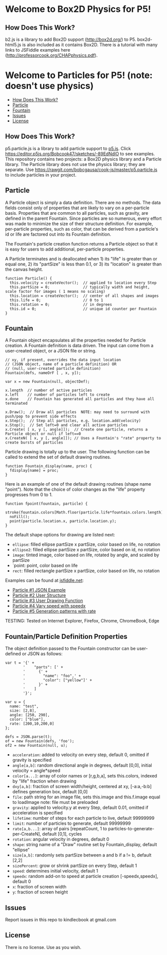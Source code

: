 # Welcome to Box2D Physics for P5!

## How Does This Work?

b2.js is a library to add Box2D support (http://box2d.org/) to P5.  box2d-html5.js is also included as it contains Box2D.  There is a tutorial with many links to JSFiddle examples here (http://professorcook.org/CHAPphysics.pdf).

# Welcome to Particles for P5! (note: doesn't use physics)

* [How Does This Work?](#how-does-this-work)
* [Particle](#particle)
* [Fountain](#fountain)
* [Issues](#issues)
* [License](#license)


## How Does This Work?

p5.particle.js is a library to add particle support to [p5.js](http://p5js.org/).
Click https://editor.p5js.org/Bobcook47/sketches/-89EdNdlO to see examples.
This repository contains two projects: a Box2D physics library and a Particle library.
The Particle library does not use the physics library; they are separate.
Use https://rawgit.com/bobcgausa/cook-js/master/p5.particle.js to include particles in your project.

## Particle
A Particle object is simply a data definition.  There are no methods. 
The data fields consist only of properties that are likely to vary on a per-particle basis.
Properties that are common to all particles, such as gravity, are defined in the parent Fountain.
Since particles are so numerous, every effort was made to minimize the size of their structure definition.
For example, per-particle properties, such as color, that can be derived from a particle's id or life are factored
out into its Fountain definition.

The Fountain's particle creation function returns a Particle object so that it is easy for users to add additional, 
per-particle properties.

A Particle terminates and is deallocated when 1) its "life" is greater than or equal one, 2) its "partSize" is less than 0.1,
or 3) its "location" is greater than the canvas height.

```
function Particle() {
  this.velocity = createVector();  // applied to location every Step
  this.partSize = 0;               // typically width and height, scale factor for images ( 1 means no scaling)
  this.location = createVector();  // center of all shapes and images
  this.life = 0;                   // 0 to 1
  this.rotation = 0;               // in degrees
  this.id = 0;                     // unique id counter per Fountain
}
```

## Fountain

A Fountain object encapsulates all the properties needed for Particle creation.
A Fountain definition is data driven.
The input can come from a user-created object, or a JSON file or string.

```
// xy, if present, overrides the data input location
// (JSON object, name of a particle definition) OR
// (null, user-created particle definition)
Fountain(defs, nameOrF [ , x, y]);

var x = new Fountain(null, objectDef);

x.length  // number of active particles
x.left    // number of particles left to create
x.done    // Fountain has generated all particles and they have all terminated

x.Draw();  // Draw all particles  NOTE: may need to surround with push/pop to prevent side effects 
x.Step();  // Step all particles, e.g. location.add(velocity)
x.Stop();  // Set left=0 and clear all active particles
x.Create( [ x, y [, angle]]);  // Create one particle, returns a Particle object or null if left==0
x.CreateN( [ x, y [, angle]]); // Uses a Fountain's "rate" property to create bursts of particles
```

Particle drawing is totally up to the user.
The following function can be called to extend the set of default drawing routines.

```
function Fountain_display(name, proc) {
  fdisplay[name] = proc;
}
```

Here is an example of one of the default drawing routines (shape name "point").
Note that the choice of color changes as the "life" property progresses from 0 to 1.

```
function fpoint(fountain, particle) {
  stroke(fountain.colors[Math.floor(particle.life*fountain.colors.length)]);
  noFill();
  point(particle.location.x, particle.location.y);
}
```

The default shape options for drawing are listed next:

* `ellipse`: filled ellipse partSize x partSize, color based on life, no rotation
* `ellipse2`: filled ellipse partSize x partSize, color based on id, no rotation
* `image`: tinted image, color based on life, rotated by angle, and scaled by partSize
* `point: point, color based on life
* `rect`: filled rectangle partSize x partSize, color based on life, no rotation

Examples can be found at [jsfiddle.net](http://jsfiddle.net/bobcook/cr1t6fzg/):

* [Particle #1 JSON Example](http://jsfiddle.net/bobcook/cr1t6fzg/)
* [Particle #2 User Structure](http://jsfiddle.net/bobcook/53h2uss8/)
* [Particle #3 User Drawing Function](http://jsfiddle.net/bobcook/mph714p8/)
* [Particle #4 Vary speed with speedx](http://jsfiddle.net/bobcook/en4he5vt/)
* [Particle #5 Generation patterns with rate](http://jsfiddle.net/bobcook/rLvhc8h2/)

TESTING: Tested on Internet Explorer, Firefox, Chrome, ChromeBook, Edge

## Fountain/Particle Definition Properties

The object definition passed to the Fountain constructor can be user-defined or JSON as follows:

```
var t = '{' +
        '    "parts": [' +
        '      {' +
        '        "name": "foo",' +
        '        "color": ["yellow"]' +
        '      }' +
        '    ]
        '}';

var u = {
  name: "test",
  size: [2,8],
  angle: [250, 290],
  color: ["blue"],
  rate: [200,10,200,0]
};

defs = JSON.parse(t);
of = new Fountain(defs, 'foo');
of2 = new Fountain(null, u);
```

* `acceleration`: added to velocity on every step, default 0, omitted if gravity is specified
* `angle[a,b]`: random directional angle in degrees, default [0,0], initial velocity = angle*speed
* `color[a...]`: array of color names or [r,g,b,a], sets this.colors, indexed by "life" fraction when drawing
* `dxy[a,b]`: fraction of screen width/height, centered at xy, [-a:a,-b:b] defines generation box, default [0,0]
* `file`: path string for an image file, sets this.image and this.f.image equal to loadImage
          note: file must be preloaded
* `gravity`: applied to velocity.y at every Step, default 0.01, omitted if acceleration is specified
* `lifetime`: number of steps for each particle to live, default 99999999
* `limit`: number of particles to generate, default 99999999
* `rate[a,b...]`: array of pairs [repeatCount, 1 to particles-to-generate-per-CreateN], default [0,1], cycles
* `rotation`: angular velocity in degrees, default 0
* `shape`: string name of a "Draw" routine set by Fountain_display, default "ellipse"
* `size[a,b]`: randomly sets partSize between a and b if a != b, default [2,2]
* `sizePercent`: grow or shrink partSize on every Step, default 1
* `speed`: determines initial velocity, default 1
* `speedx`: random add-on to speed at particle creation [-speedx,speedx], default 0
* `x`: fraction of screen width
* `y`: fraction of screen height

## Issues

Report issues in this repo to kindlecbook at gmail.com

## License

There is no license.  Use as you wish.

